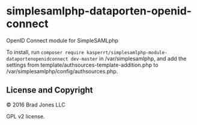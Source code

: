# simplesamlphp-dataporten-openid-connect
OpenID Connect module for SimpleSAMLphp

To install, run ```composer require kasperrt/simplesamlphp-module-dataportenopenidconnect dev-master```  in /var/simplesamlphp, and add the settings from template/authsources-template-addition.php to /var/simplesamlphp/config/authsources.php.



## License and Copyright

&copy; 2016 Brad Jones LLC

GPL v2 license.
